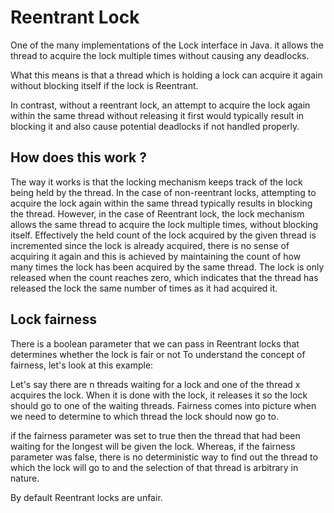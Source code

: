 Reentrant Lock
=
One of the many implementations of the Lock interface in Java.
it allows the thread to acquire the lock multiple times without causing any deadlocks.

What this means is that a thread which is holding a lock can acquire it again without blocking itself if the lock is Reentrant.

In contrast, without a reentrant lock, an attempt to acquire the lock again within the same thread without releasing it first
would typically result in blocking it and also cause potential deadlocks if not handled properly.

How does this work ?
-
The way it works is that the locking mechanism keeps track of the lock 
being held by the thread. In the case of non-reentrant locks, attempting to acquire the lock again within the same thread
typically results in blocking the thread. However, in the case of Reentrant lock, the lock mechanism allows the same thread
to acquire the lock multiple times, without blocking itself. Effectively the held count of the lock acquired by the given thread is incremented
since the lock is already acquired, there is no sense of acquiring it again and this is achieved by maintaining the count of how many times
the lock has been acquired by the same thread. The lock is only released when the count reaches zero, which indicates that the thread has released 
the lock the same number of times as it had acquired it.

Lock fairness
-
There is a boolean parameter that we can pass in Reentrant locks that determines whether the lock is fair or not
To understand the concept of fairness, let's look at this example:

Let's say there are n threads waiting for a lock and one of the thread x acquires the lock.
When it is done with the lock, it releases it so the lock should go to one of the waiting threads.
Fairness comes into picture when we need to determine to which thread the lock should now go to.

if the fairness parameter was set to true then the thread that had been waiting for the longest will be given the lock.
Whereas, if the fairness parameter was false, there is no deterministic way to find out the thread to which the lock will go to and the selection of that thread is arbitrary in nature.

By default Reentrant locks are unfair.